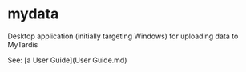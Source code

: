 mydata
======

Desktop application (initially targeting Windows) for uploading data to MyTardis

See: [a User Guide](User Guide.md)
